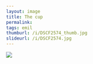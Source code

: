 ```yaml
---
layout: image
title: The cup
permalink: 
tags: emil
thumburl: /i/DSCF2574_thumb.jpg
slideurl: /i/DSCF2574.jpg
---
```


![]({{site.url}}/i/DSCF2574.jpg)


